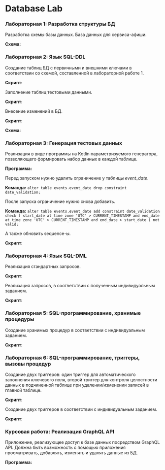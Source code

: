 # Database Lab

### Лабораторная 1: Разработка структуры БД

Разработка схемы базы данных. База данных для сервиса-афиши.<br>

<b>Схема:</b> <todo link>

### Лабораторная 2: Язык SQL-DDL

Создание таблиц БД с первичными и внешними ключами в соответствии со схемой, составленной в лабораторной работе 1.

<b>Скрипт:</b> <todo link>

Заполнение таблиц тестовыми данными.

<b>Скрипт:</b> <todo link>

Внесение изменений в БД.

<b>Скрипт:</b> <todo link>
        
<b>Схема:</b> <todo link>

### Лабораторная 3: Генерация тестовых данных

Реализация в виде программы на Kotlin параметризуемого генератора, позволяющего формировать набор данных в каждой таблице.

<b>Программа:</b> <todo link>

Перед запуском нужно удалить ограничение у таблицы <i>event_date</i>.

<b>Команда:</b> `alter table events.event_date drop constraint date_validation;`

После запуска ограничение нужно снова добавить.

<b>Команда:</b> `alter table events.event_date add constraint date_validation check (
        start_date at time zone 'UTC' > CURRENT_TIMESTAMP
        and end_date at time zone 'UTC' > CURRENT_TIMESTAMP
        and end_date > start_date
    ) not valid;`

А также обновить sequence-ы.

<b>Скрипт:</b> <todo link>

### Лабораторная 4: Язык SQL-DML

Реализация стандартных запросов.

<b>Скрипт:</b> <todo link>

Реализация запросов, в соответствии с полученным индивидуальным заданием.

<b>Скрипт:</b> <todo link>

### Лабораторная 5: SQL-программирование, хранимые процедуры

Создание хранимых процедур в соответствии с индивидуальным заданием.

<b>Скрипт:</b> <todo link>

### Лабораторная 6: SQL-программирование, триггеры, вызовы процедур

Создание двух триггеров: один триггер для автоматического заполнения ключевого поля, второй триггер для контроля целостности данных в подчиненной таблице при удалении/изменении записей в главной
таблице.

<b>Скрипт:</b> <todo link>

Создание двух триггеров в соответствии с индивидуальным заданием.

<b>Скрипт:</b> <todo link>

### Курсовая работа: Реализация GraphQL API

Приложение, реализующее доступ к базе данных посредством GraphQL API. Должна быть возможность с помощью приложения просматривать, добавлять, изменять и удалять данные из БД.

<b>Программа:</b> <todo link>
